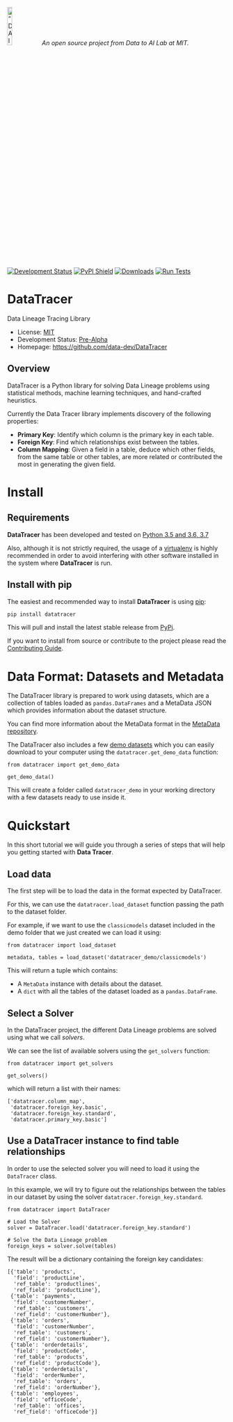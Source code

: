 <p align="left">
<img width=15% src="https://dai.lids.mit.edu/wp-content/uploads/2018/06/Logo_DAI_highres.png" alt=“DAI-Lab” />
<i>An open source project from Data to AI Lab at MIT.</i>
</p>

[![Development Status](https://img.shields.io/badge/Development%20Status-2%20--%20Pre--Alpha-yellow)](https://pypi.org/search/?c=Development+Status+%3A%3A+2+-+Pre-Alpha)
[![PyPI Shield](https://img.shields.io/pypi/v/datatracer.svg)](https://pypi.python.org/pypi/datatracer)
[![Downloads](https://pepy.tech/badge/datatracer)](https://pepy.tech/project/datatracer)
[![Run Tests](https://github.com/data-dev/DataTracer/workflows/Run%20Tests/badge.svg)](https://github.com/data-dev/DataTracer/actions)

# DataTracer

Data Lineage Tracing Library

* License: [MIT](https://github.com/data-dev/DataTracer/blob/master/LICENSE)
* Development Status: [Pre-Alpha](https://pypi.org/search/?c=Development+Status+%3A%3A+2+-+Pre-Alpha)
* Homepage: https://github.com/data-dev/DataTracer

## Overview

DataTracer is a Python library for solving Data Lineage problems using  statistical
methods, machine learning techniques, and hand-crafted heuristics.

Currently the Data Tracer library implements discovery of the following properties:

* **Primary Key**: Identify which column is the primary key in each table.
* **Foreign Key**: Find which relationships exist between the tables.
* **Column Mapping**: Given a field in a table, deduce which other fields, from the same table
  or other tables, are more related or contributed the most in generating the given field.

# Install

## Requirements

**DataTracer** has been developed and tested on [Python 3.5 and 3.6, 3.7](https://www.python.org/downloads/)

Also, although it is not strictly required, the usage of a [virtualenv](
https://virtualenv.pypa.io/en/latest/) is highly recommended in order to avoid
interfering with other software installed in the system where **DataTracer** is run.

## Install with pip

The easiest and recommended way to install **DataTracer** is using [pip](
https://pip.pypa.io/en/stable/):

```bash
pip install datatracer
```

This will pull and install the latest stable release from [PyPi](https://pypi.org/).

If you want to install from source or contribute to the project please read the
[Contributing Guide](https://hdi-project.github.io/DataTracer/contributing.html#get-started).


# Data Format: Datasets and Metadata

The DataTracer library is prepared to work using datasets, which are a collection of tables
loaded as `pandas.DataFrames` and a MetaData JSON which provides information about the
dataset structure.

You can find more information about the MetaData format in the [MetaData repository](
https://github.com/signals-dev/MetaData).

The DataTracer also includes a few [demo datasets](datatracer/datasets) which you can easily
download to your computer using the `datatracer.get_demo_data` function:

```python3
from datatracer import get_demo_data

get_demo_data()
```

This will create a folder called `datatracer_demo` in your working directory with a few
datasets ready to use inside it.

# Quickstart

In this short tutorial we will guide you through a series of steps that will help you
getting started with **Data Tracer**.

## Load data

The first step will be to load the data in the format expected by DataTracer.

For this, we can use the `datatracer.load_dataset`  function passing the path to
the dataset folder.

For example, if we want to use the `classicmodels` dataset included in the demo folder
that we just created we can load it using:

```python3
from datatracer import load_dataset

metadata, tables = load_dataset('datatracer_demo/classicmodels')
```

This will return a tuple which contains:

* A `MetaData` instance with details about the dataset.
* A `dict` with all the tables of the dataset loaded as a `pandas.DataFrame`.

## Select a Solver

In the DataTracer project, the different Data Lineage problems are solved using what we
call _solvers_.

We can see the list of available solvers using the `get_solvers` function:

```python3
from datatracer import get_solvers

get_solvers()
```

which will return a list with their names:

```
['datatracer.column_map',
 'datatracer.foreign_key.basic',
 'datatracer.foreign_key.standard',
 'datatracer.primary_key.basic']
```

## Use a DataTracer instance to find table relationships

In order to use the selected solver you will need to load it using the `DataTracer` class.

In this example, we will try to figure out the relationships between the tables in our dataset
by using the solver `datatracer.foreign_key.standard`.

```python3
from datatracer import DataTracer

# Load the Solver
solver = DataTracer.load('datatracer.foreign_key.standard')

# Solve the Data Lineage problem
foreign_keys = solver.solve(tables)
```

The result will be a dictionary containing the foreign key candidates:

```
[{'table': 'products',
  'field': 'productLine',
  'ref_table': 'productlines',
  'ref_field': 'productLine'},
 {'table': 'payments',
  'field': 'customerNumber',
  'ref_table': 'customers',
  'ref_field': 'customerNumber'},
 {'table': 'orders',
  'field': 'customerNumber',
  'ref_table': 'customers',
  'ref_field': 'customerNumber'},
 {'table': 'orderdetails',
  'field': 'productCode',
  'ref_table': 'products',
  'ref_field': 'productCode'},
 {'table': 'orderdetails',
  'field': 'orderNumber',
  'ref_table': 'orders',
  'ref_field': 'orderNumber'},
 {'table': 'employees',
  'field': 'officeCode',
  'ref_table': 'offices',
  'ref_field': 'officeCode'}]
```
